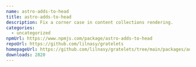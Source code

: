 ```yaml
---
name: astro-adds-to-head
title: astro-adds-to-head
description: Fix a corner case in content collections rendering.
categories:
  - uncategorized
npmUrl: https://www.npmjs.com/package/astro-adds-to-head
repoUrl: https://github.com/lilnasy/gratelets
homepageUrl: https://github.com/lilnasy/gratelets/tree/main/packages/adds-to-head
downloads: 2820
---
```

